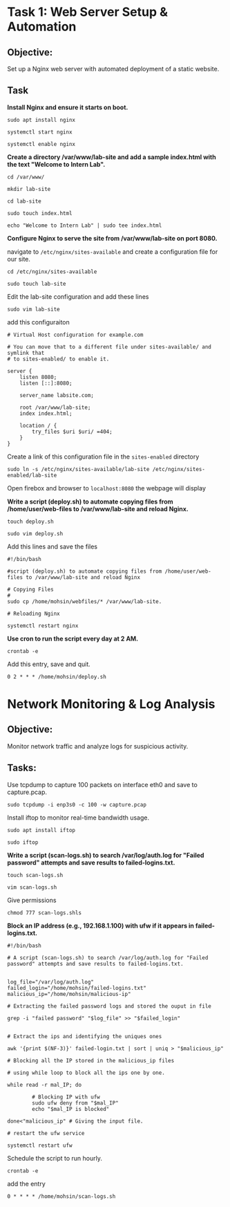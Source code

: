 
# Task 1: Web Server Setup & Automation  

## Objective:

Set up a Nginx web server with automated deployment of a static website.

## Task

**Install Nginx and ensure it starts on boot.**

```
sudo apt install nginx
```

```
systemctl start nginx
```

```
systemctl enable nginx
```

**Create a directory /var/www/lab-site and add a sample index.html with the text "Welcome to Intern Lab".**

```
cd /var/www/
```

```
mkdir lab-site
```

```
cd lab-site
```

```
sudo touch index.html
```

```
echo "Welcome to Intern Lab" | sudo tee index.html
``` 

**Configure Nginx to serve the site from /var/www/lab-site on port 8080.**

navigate to `/etc/nginx/sites-available` and create a configuration file for our site.

```
cd /etc/nginx/sites-available
```

```
sudo touch lab-site
```

Edit the lab-site configuration and add these lines

```
sudo vim lab-site
```

add this configuraiton

```
# Virtual Host configuration for example.com

# You can move that to a different file under sites-available/ and symlink that
# to sites-enabled/ to enable it.

server {
	listen 8080;
	listen [::]:8080;

	server_name labsite.com;

	root /var/www/lab-site;
	index index.html;

	location / {
		try_files $uri $uri/ =404;
	}
}
```

Create a link of this configuration file in the `sites-enabled` directory

```
sudo ln -s /etc/nginx/sites-available/lab-site /etc/nginx/sites-enabled/lab-site
```

Open firebox and browser to `localhost:8080` the webpage will display

**Write a script (deploy.sh) to automate copying files from /home/user/web-files to /var/www/lab-site and reload Nginx.**

```
touch deploy.sh
```

```
sudo vim deploy.sh
```

Add this lines and save the files

```
#!/bin/bash

#script (deploy.sh) to automate copying files from /home/user/web-files to /var/www/lab-site and reload Nginx

# Copying Files
#
sudo cp /home/mohsin/webfiles/* /var/www/lab-site.

# Reloading Nginx

systemctl restart nginx

```

**Use cron to run the script every day at 2 AM.**

```
crontab -e
```

Add this entry, save and quit.

```
0 2 * * * /home/mohsin/deploy.sh
```

# Network Monitoring & Log Analysis 

## Objective: 

Monitor network traffic and analyze logs for suspicious activity.  

## Tasks:

Use tcpdump to capture 100 packets on interface eth0 and save to capture.pcap.

```
sudo tcpdump -i enp3s0 -c 100 -w capture.pcap
```

Install iftop to monitor real-time bandwidth usage.

```
sudo apt install iftop
```

```
sudo iftop
```


**Write a script (scan-logs.sh) to search /var/log/auth.log for "Failed password" attempts and save results to failed-logins.txt.**

```
touch scan-logs.sh
```

```
vim scan-logs.sh
```

Give permissions

```
chmod 777 scan-logs.shls
```

**Block an IP address (e.g., 192.168.1.100) with ufw if it appears in failed-logins.txt.**

```
#!/bin/bash

# A script (scan-logs.sh) to search /var/log/auth.log for "Failed password" attempts and save results to failed-logins.txt.


log_file="/var/log/auth.log"
failed_login="/home/mohsin/failed-logins.txt"
malicious_ip="/home/mohsin/malicious-ip"

# Extracting the failed password logs and stored the ouput in file

grep -i "failed password" "$log_file" >> "$failed_login"


# Extract the ips and identifying the uniques ones

awk '{print $(NF-3)}' failed-login.txt | sort | uniq > "$malicious_ip"

# Blocking all the IP stored in the malicious_ip files

# using while loop to block all the ips one by one.

while read -r mal_IP; do

        # Blocking IP with ufw 
        sudo ufw deny from "$mal_IP"
        echo "$mal_IP is blocked"

done<"malicious_ip" # Giving the input file.

# restart the ufw service

systemctl restart ufw

```

Schedule the script to run hourly.

```
crontab -e
```

add the entry

```
0 * * * * /home/mohsin/scan-logs.sh
```








